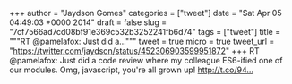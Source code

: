 
+++
author = "Jaydson Gomes"
categories = ["tweet"]
date = "Sat Apr 05 04:49:03 +0000 2014"
draft = false
slug = "7cf7566ad7cd08bf91e369c532b3252241fb6d74"
tags = ["tweet"]
title = """RT @pamelafox: Just did a..."""
tweet = true
micro = true
tweet_url = "https://twitter.com/jaydson/status/452306903599951872"
+++
RT @pamelafox: Just did a code review where my colleague ES6-ified one of our modules. Omg, javascript, you're all grown up! http://t.co/94…

